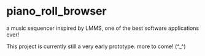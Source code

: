 # piano_roll_browser    
a music sequencer inspired by LMMS, one of the best software applications ever!     
    
This project is currently still a very early prototype. more to come! (^_^\)
